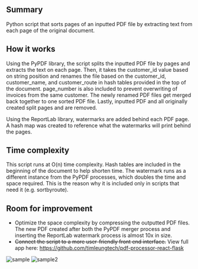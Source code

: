 ## Summary
Python script that sorts pages of an inputted PDF file by extracting text from each page of the original document. 

## How it works 
Using the PyPDF library, the script splits the inputted PDF file by pages and extracts the text on each page. Then, it takes the customer_id value based on string position and renames the file based on the customer_id, customer_name, and customer_route in hash tables provided in the top of the document. page_number is also included to prevent overwriting of invoices from the same customer. The newly renamed PDF files get merged back together to one sorted PDF file. Lastly, inputted PDF and all originally created split pages and are removed. 

Using the ReportLab library, watermarks are added behind each PDF page. A hash map was created to reference what the watermarks will print behind the pages. 

## Time complexity 
This script runs at O(n) time complexity. Hash tables are included in the beginning of the document to help shorten time. The watermark runs as a different instance from the PyPDF processes, which doubles the time and space required. This is the reason why it is included only in scripts that need it (e.g. sortbyroute).

## Room for improvement
* Optimize the space complexity by compressing the outputted PDF files. The new PDF created after both the PyPDF merger process and inserting the ReportLab watermark process is almost 10x in size.
* ~~Connect the script to a more user-friendly front end interface.~~ View full app here: https://github.com/timleungtech/pdf-processor-react-flask

![sample](https://github.com/timleungtech/pdfprocessor/blob/master/sample.jpg)
![sample2](https://github.com/timleungtech/pdfprocessor/blob/master/sample2.jpg)
